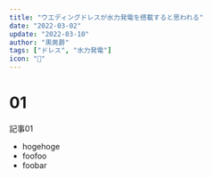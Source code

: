 ```yaml
---
title: "ウエディングドレスが水力発電を搭載すると思われる"
date: "2022-03-02"
update: "2022-03-10"
author: "黒男爵"
tags: ["ドレス", "水力発電"]
icon: "👗"
---
```


# 01

記事01

- hogehoge
- foofoo
- foobar
